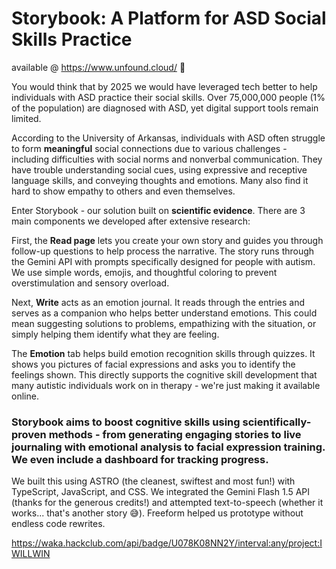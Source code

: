 # Storybook: A Platform for ASD Social Skills Practice
available @ https://www.unfound.cloud/ 🥰

You would think that by 2025 we would have leveraged tech better to help individuals with ASD practice their social skills. Over 75,000,000 people (1% of the population) are diagnosed with ASD, yet digital support tools remain limited.

According to the University of Arkansas, individuals with ASD often struggle to form **meaningful** social connections due to various challenges - including difficulties with social norms and nonverbal communication. They have trouble understanding social cues, using expressive and receptive language skills, and conveying thoughts and emotions. Many also find it hard to show empathy to others and even themselves.

Enter Storybook - our solution built on **scientific evidence**. There are 3 main components we developed after extensive research:

First, the **Read page** lets you create your own story and guides you through follow-up questions to help process the narrative. The story runs through the Gemini API with prompts specifically designed for people with autism. We use simple words, emojis, and thoughtful coloring to prevent overstimulation and sensory overload.

Next, **Write** acts as an emotion journal. It reads through the entries and serves as a companion who helps better understand emotions. This could mean suggesting solutions to problems, empathizing with the situation, or simply helping them identify what they are feeling.

The **Emotion** tab helps build emotion recognition skills through quizzes. It shows you pictures of facial expressions and asks you to identify the feelings shown. This directly supports the cognitive skill development that many autistic individuals work on in therapy - we're just making it available online.

### Storybook aims to boost cognitive skills using scientifically-proven methods - from generating engaging stories to live journaling with emotional analysis to facial expression training. We even include a dashboard for tracking progress.

We built this using ASTRO (the cleanest, swiftest and most fun!) with TypeScript, JavaScript, and CSS. We integrated the Gemini Flash 1.5 API (thanks for the generous credits!) and attempted text-to-speech (whether it works... that's another story 😅). Freeform helped us prototype without endless code rewrites.



https://waka.hackclub.com/api/badge/U078K08NN2Y/interval:any/project:IWILLWIN

